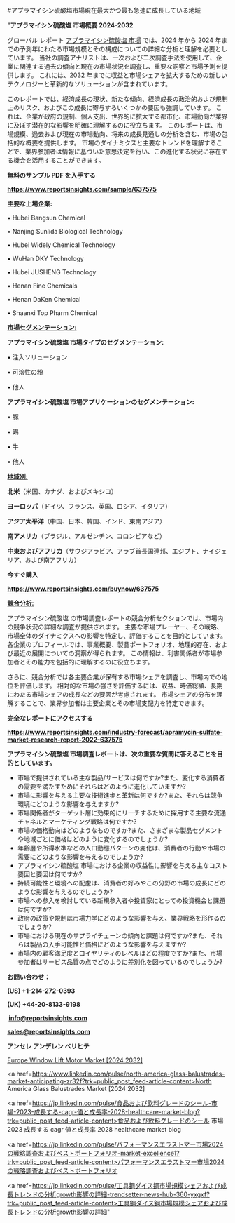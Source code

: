 #アプラマイシン硫酸塩市場現在最大かつ最も急速に成長している地域

"<strong>アプラマイシン硫酸塩 市場概要 2024-2032</strong>

グローバル レポート <a href=https://www.reportsinsights.com/sample/637575>アプラマイシン硫酸塩 市場</a> では、2024 年から 2024 年までの予測年にわたる市場規模とその構成についての詳細な分析と理解を必要としています。 当社の調査アナリストは、一次および二次調査手法を使用して、企業に関連する過去の傾向と現在の市場状況を調査し、重要な洞察と市場予測を提供します。 これには、2032 年までに収益と市場シェアを拡大​​するための新しいテクノロジーと革新的なソリューションが含まれています。

このレポートでは、経済成長の現状、新たな傾向、経済成長の政治的および規制上のリスク、およびこの成長に寄与するいくつかの要因も強調しています。 これは、企業が政府の規制、個人支出、世界的に拡大する都市化、市場動向が業界に及ぼす潜在的な影響を明確に理解するのに役立ちます。 このレポートは、市場規模、過去および現在の市場動向、将来の成長見通しの分析を含む、市場の包括的な概要を提供します。 市場のダイナミクスと主要なトレンドを理解することで、業界参加者は情報に基づいた意思決定を行い、この進化する状況に存在する機会を活用することができます。

<strong><b>無料のサンプル PDF を入手する</b></strong>

<a href=https://www.reportsinsights.com/sample/637575><strong><u>https://www.reportsinsights.com/sample/637575</u></strong></a>

<strong>主要な上場企業:</strong>

• Hubei Bangsun Chemical

• Nanjing Sunlida Biological Technology

• Hubei Widely Chemical Technology

• WuHan DKY Technology

• Hubei JUSHENG Technology

• Henan Fine Chemicals

• Henan DaKen Chemical

• Shaanxi Top Pharm Chemical

<strong><u>市場セグメンテーション</u></strong><strong><u>:</u></strong>

<strong>アプラマイシン硫酸塩 市場タイプのセグメンテーション:</strong>

• 注入ソリューション

• 可溶性の粉

• 他人

<strong>アプラマイシン硫酸塩 市場アプリケーションのセグメンテーション:</strong>

• 豚

• 鶏

• 牛

• 他人

<strong><u>地域別</u></strong><strong><u>:</u></strong>

<strong>北米</strong>（米国、カナダ、およびメキシコ）

<strong>ヨーロッパ</strong>（ドイツ、フランス、英国、ロシア、イタリア）

<strong>アジア太平洋</strong>（中国、日本、韓国、インド、東南アジア）

<strong>南アメリカ</strong>（ブラジル、アルゼンチン、コロンビアなど）

<strong>中東およびアフリカ</strong>（サウジアラビア、アラブ首長国連邦、エジプト、ナイジェリア、および南アフリカ）

<strong>今すぐ購入</strong>

<a href=https://www.reportsinsights.com/buynow/637575><strong><u>https://www.reportsinsights.com/buynow/637575</u></strong></a>

<strong><u>競合分析:</u></strong>

アプラマイシン硫酸塩 の市場調査レポートの競合分析セクションでは、市場内の競争状況の詳細な調査が提供されます。 主要な市場プレーヤー、その戦略、市場全体のダイナミクスへの影響を特定し、評価することを目的としています。 各企業のプロフィールでは、事業概要、製品ポートフォリオ、地理的存在、および最近の展開についての洞察が得られます。 この情報は、利害関係者が市場参加者とその能力を包括的に理解するのに役立ちます。

さらに、競合分析では各主要企業が保有する市場シェアを調査し、市場内での地位を評価します。 相対的な市場の強さを評価するには、収益、時価総額、長期にわたる市場シェアの成長などの要因が考慮されます。 市場シェアの分布を理解することで、業界参加者は主要企業とその市場支配力を特定できます。

<strong>完全なレポートにアクセスする</strong>

<a href=https://www.reportsinsights.com/industry-forecast/apramycin-sulfate-market-research-report-2022-637575><strong><u><b>https://www.reportsinsights.com/industry-forecast/apramycin-sulfate-market-research-report-2022-637575</b></u></strong></a>

<strong><b>アプラマイシン硫酸塩 市場調査レポートは、次の重要な質問に答えることを目的としています。</b></strong>
<ul>
  <li>市場で提供されている主な製品/サービスは何ですか?また、変化する消費者の需要を満たすためにそれらはどのように進化していますか?</li>
  <li>市場に影響を与える主要な技術進歩と革新は何ですか?また、それらは競争環境にどのような影響を与えますか?</li>
  <li>市場関係者がターゲット層に効果的にリーチするために採用する主要な流通チャネルとマーケティング戦略は何ですか?</li>
  <li>市場の価格動向はどのようなものですか?また、さまざまな製品セグメントや地域ごとに価格はどのように変化するのでしょうか?</li>
  <li>年齢層や所得水準などの人口動態パターンの変化は、消費者の行動や市場の需要にどのような影響を与えるのでしょうか?</li>
  <li>アプラマイシン硫酸塩 市場における企業の収益性に影響を与える主なコスト要因と要因は何ですか?</li>
  <li>持続可能性と環境への配慮は、消費者の好みやこの分野の市場の成長にどのような影響を与えるのでしょうか?</li>
  <li>市場への参入を検討している新規参入者や投資家にとっての投資機会と課題は何ですか?</li>
  <li>政府の政策や規制は市場力学にどのような影響を与え、業界戦略を形作るのでしょうか?</li>
  <li>市場における現在のサプライチェーンの傾向と課題は何ですか?また、それらは製品の入手可能性と価格にどのような影響を与えますか?</li>
  <li>市場内の顧客満足度とロイヤリティのレベルはどの程度ですか?また、市場参加者はサービス品質の点でどのように差別化を図っているのでしょうか?</li>
</ul>
<strong>お問い合わせ：</strong>

<strong>(US) +1-214-272-0393</strong>

<strong>(UK) +44-20-8133-9198</strong>

<strong> </strong><a href=info@reportsinsights.com><strong><u>info@reportsinsights.com</u></strong></a>

<a href=sales@reportsinsights.com><strong><u>sales@reportsinsights.com</u></strong></a>

<strong>アンセレ アンデレン ベリヒテ</strong>

<a href=https://www.linkedin.com/pulse/europe-window-lift-motor-market-analysis-identifying-xsclc/>Europe Window Lift Motor Market [2024 2032]</a>

<a href=https://www.linkedin.com/pulse/north-america-glass-balustrades-market-anticipating-zr32f?trk=public_post_feed-article-content>North America Glass Balustrades Market [2024 2032]</a>

<a href=https://jp.linkedin.com/pulse/食品および飲料グレードのシール-市場-2023-成長する-cagr-値と成長率-2028-healthcare-market-blog?trk=public_post_feed-article-content>食品および飲料グレードのシール 市場 2023 成長する cagr 値と成長率 2028 healthcare market blog</a>

<a href=https://jp.linkedin.com/pulse/パフォーマンスエラストマー市場2024の戦略調査およびベストポートフォリオ-market-excellence1?trk=public_post_feed-article-content>パフォーマンスエラストマー市場2024の戦略調査およびベストポートフォリオ</a>

<a href=https://jp.linkedin.com/pulse/工具鋼ダイス鋼市場規模シェアおよび成長トレンドの分析growth影響の詳細-trendsetter-news-hub-360-yxgxf?trk=public_post_feed-article-content>工具鋼ダイス鋼市場規模シェアおよび成長トレンドの分析growth影響の詳細</a>"
